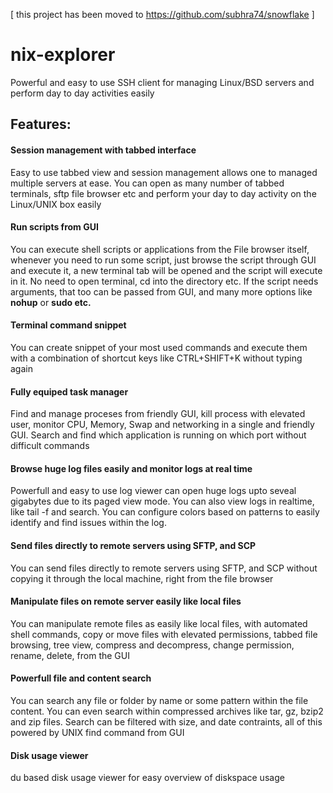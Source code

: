 
[ this project has been moved to https://github.com/subhra74/snowflake ]
# nix-explorer
Powerful and easy to use SSH client for managing Linux/BSD servers and perform day to day activities easily 

<h2>Features:</h2>


<h4>Session management with tabbed interface</h4>
<p>Easy to use tabbed view and session management allows one to managed multiple servers at ease.
You can open as many number of tabbed terminals, 
sftp file browser etc and perform your day to day activity on the Linux/UNIX box easily</p>

<h4>Run scripts from GUI</h4>
<p>You can execute shell scripts or applications from the File browser itself, 
whenever you need to run some script, just browse the script through GUI and execute it, 
a new terminal tab will be opened and the script will execute in it. No need to open terminal, cd into the directory etc.
If the script needs arguments, that too can be passed from GUI, and many more options like <b>nohup</b> or <b>sudo etc.</b></p>

<h4>Terminal command snippet</h4>
<p>You can create snippet of your most used commands and execute 
them with a combination of shortcut keys like CTRL+SHIFT+K without typing again</p>

<h4>Fully equiped task manager</h4>
<p>Find and manage proceses from friendly GUI, kill process with elevated user, 
monitor CPU, Memory, Swap and networking in a single and friendly GUI. 
Search and find which application is running on which port without difficult commands</p>

<h4>Browse huge log files easily and monitor logs at real time</h4>
<p>Powerfull and easy to use log viewer can open huge logs upto seveal gigabytes due to its paged view mode. 
You can also view logs in realtime, like tail -f and search.
You can configure colors based on patterns to easily identify and find issues within the log.
</p>

<h4>Send files directly to remote servers using SFTP, and SCP</h4>
<p>You can send files directly to remote servers using SFTP, and SCP without copying it through the local machine, 
right from the file browser</p>

<h4>Manipulate files on remote server easily like local files</h4>
<p>You can manipulate remote files as easily like local files, with automated shell commands, 
copy or move files with elevated permissions, tabbed file browsing, tree view, compress and decompress, 
change permission, rename, delete, from the GUI</p>


<h4>Powerfull file and content search</h4>
<p>You can search any file or folder by name or some pattern within the file content. 
You can even search within compressed archives like tar, gz, bzip2 and zip files. 
Search can be filtered with size, and date contraints, all of this powered by UNIX find command from GUI</p>

<h4>Disk usage viewer</h4>
<p>du based disk usage viewer for easy overview of diskspace usage</p>
